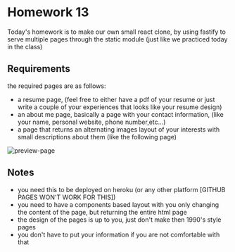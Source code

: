 # Homework 13

Today's homework is to make our own small react clone, by using fastify to serve multiple pages through the static module (just like we practiced today in the class)

## Requirements
the required pages are as follows:
- a resume page, (feel free to either have a pdf of your resume or just write a couple of your experiences that looks like your resume design)
- an about me page, basically a page with your contact information, (like your name, personal website, phone number,etc...)
- a page that returns an alternating images layout of your interests with small descriptions about them  (like the following page)

![preview-page](./assets/preview.png)


## Notes
- you need this to be deployed on heroku (or any other platform [GITHUB PAGES WON'T WORK FOR THIS])
- you need to have a components based layout with you only changing the content of the page, but returning the entire html page
- the design of the pages is up to you, just don't make then 1990's style pages 
- you don't have to put your information if you are not comfortable with that
